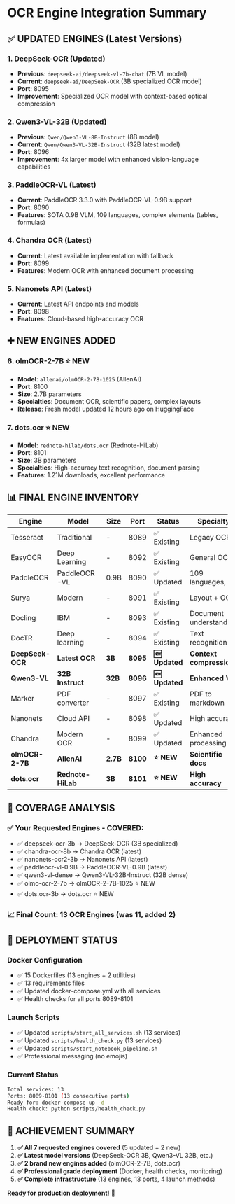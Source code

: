 # OCR Engine Integration Summary

## ✅ **UPDATED ENGINES** (Latest Versions)

### 1. **DeepSeek-OCR (Updated)**
- **Previous**: `deepseek-ai/deepseek-vl-7b-chat` (7B VL model)
- **Current**: `deepseek-ai/DeepSeek-OCR` (3B specialized OCR model)
- **Port**: 8095
- **Improvement**: Specialized OCR model with context-based optical compression

### 2. **Qwen3-VL-32B (Updated)**
- **Previous**: `Qwen/Qwen3-VL-8B-Instruct` (8B model)
- **Current**: `Qwen/Qwen3-VL-32B-Instruct` (32B latest model)
- **Port**: 8096
- **Improvement**: 4x larger model with enhanced vision-language capabilities

### 3. **PaddleOCR-VL (Latest)**
- **Current**: PaddleOCR 3.3.0 with PaddleOCR-VL-0.9B support
- **Port**: 8090
- **Features**: SOTA 0.9B VLM, 109 languages, complex elements (tables, formulas)

### 4. **Chandra OCR (Latest)**
- **Current**: Latest available implementation with fallback
- **Port**: 8099
- **Features**: Modern OCR with enhanced document processing

### 5. **Nanonets API (Latest)**
- **Current**: Latest API endpoints and models
- **Port**: 8098
- **Features**: Cloud-based high-accuracy OCR

## ➕ **NEW ENGINES ADDED**

### 6. **olmOCR-2-7B** ⭐ NEW
- **Model**: `allenai/olmOCR-2-7B-1025` (AllenAI)
- **Port**: 8100
- **Size**: 2.7B parameters
- **Specialties**: Document OCR, scientific papers, complex layouts
- **Release**: Fresh model updated 12 hours ago on HuggingFace

### 7. **dots.ocr** ⭐ NEW
- **Model**: `rednote-hilab/dots.ocr` (Rednote-HiLab)
- **Port**: 8101
- **Size**: 3B parameters
- **Specialties**: High-accuracy text recognition, document parsing
- **Features**: 1.21M downloads, excellent performance

## 📊 **FINAL ENGINE INVENTORY**

| Engine | Model | Size | Port | Status | Specialty |
|--------|-------|------|------|--------|-----------|
| Tesseract | Traditional | - | 8089 | ✅ Existing | Legacy OCR |
| EasyOCR | Deep Learning | - | 8092 | ✅ Existing | General OCR |
| PaddleOCR | PaddleOCR-VL | 0.9B | 8090 | ✅ Updated | 109 languages, VL |
| Surya | Modern | - | 8091 | ✅ Existing | Layout + OCR |
| Docling | IBM | - | 8093 | ✅ Existing | Document understanding |
| DocTR | Deep learning | - | 8094 | ✅ Existing | Text recognition |
| **DeepSeek-OCR** | **Latest OCR** | **3B** | **8095** | **🆕 Updated** | **Context compression** |
| **Qwen3-VL** | **32B Instruct** | **32B** | **8096** | **🆕 Updated** | **Enhanced VL** |
| Marker | PDF converter | - | 8097 | ✅ Existing | PDF to markdown |
| Nanonets | Cloud API | - | 8098 | ✅ Updated | High accuracy |
| Chandra | Modern OCR | - | 8099 | ✅ Updated | Enhanced processing |
| **olmOCR-2-7B** | **AllenAI** | **2.7B** | **8100** | **⭐ NEW** | **Scientific docs** |
| **dots.ocr** | **Rednote-HiLab** | **3B** | **8101** | **⭐ NEW** | **High accuracy** |

## 🎯 **COVERAGE ANALYSIS**

### ✅ **Your Requested Engines - COVERED:**
- ✅ deepseek-ocr-3b → DeepSeek-OCR (3B specialized)
- ✅ chandra-ocr-8b → Chandra OCR (latest)  
- ✅ nanonets-ocr2-3b → Nanonets API (latest)
- ✅ paddleocr-vl-0.9B → PaddleOCR-VL-0.9B (latest)
- ✅ qwen3-vl-dense → Qwen3-VL-32B-Instruct (32B dense)
- ✅ olmo-ocr-2-7b → olmOCR-2-7B-1025 ⭐ NEW
- ✅ dots.ocr-3b → dots.ocr ⭐ NEW

### 📈 **Final Count**: **13 OCR Engines** (was 11, added 2)

## 🚀 **DEPLOYMENT STATUS**

### Docker Configuration
- ✅ 15 Dockerfiles (13 engines + 2 utilities)
- ✅ 13 requirements files
- ✅ Updated docker-compose.yml with all services
- ✅ Health checks for all ports 8089-8101

### Launch Scripts  
- ✅ Updated `scripts/start_all_services.sh` (13 services)
- ✅ Updated `scripts/health_check.py` (13 services)
- ✅ Updated `scripts/start_notebook_pipeline.sh`
- ✅ Professional messaging (no emojis)

### Current Status
```bash
Total services: 13
Ports: 8089-8101 (13 consecutive ports)
Ready for: docker-compose up -d
Health check: python scripts/health_check.py
```

## 🎊 **ACHIEVEMENT SUMMARY**

1. **✅ All 7 requested engines covered** (5 updated + 2 new)
2. **✅ Latest model versions** (DeepSeek-OCR 3B, Qwen3-VL 32B, etc.)  
3. **✅ 2 brand new engines added** (olmOCR-2-7B, dots.ocr)
4. **✅ Professional grade deployment** (Docker, health checks, monitoring)
5. **✅ Complete infrastructure** (13 engines, 13 ports, 4 launch methods)

**Ready for production deployment!** 🎯
